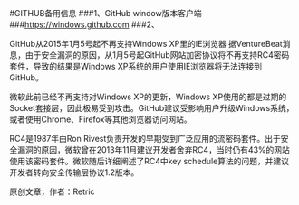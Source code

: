 #GITHUB备用信息
###1、GitHub window版本客户端
###https://windows.github.com
###2、

GitHub从2015年1月5号起不再支持Windows XP里的IE浏览器
据VentureBeat消息，由于安全漏洞的原因，从1月5号起GitHub网站加密协议将不再支持RC4密码套件，导致的结果是Windows XP系统的用户使用IE浏览器将无法连接到GitHub。

微软此前已经不再支持对Windows XP的更新，Windows XP使用的都是过期的Socket套接层，因此极易受到攻击。GitHub建议受影响用户升级Windows系统，或者使用Chrome、Firefox等其他浏览器访问网站。

RC4是1987年由Ron Rivest负责开发的早期受到广泛应用的流密码套件。出于安全漏洞的原因，微软曾在2013年11月建议开发者舍弃RC4，当时仍有43%的网站使用该密码套件。微软随后详细阐述了RC4中key schedule算法的问题，并建议开发者转向安全传输层协议1.2版本。

原创文章，作者：Retric
